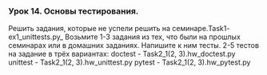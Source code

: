 ### Урок 14. Основы тестирования.

Решить задания, которые не успели решить на семинаре.Task1- ex1_unittests.py_
 Возьмите 1-3 задания из тех, что были на прошлых семинарах или в домашних заданиях.
  Напишите к ним тесты.
   2-5 тестов на задание в трёх вариантах:
    doctest - Task2_1(2, 3).hw_doctest.py
    unittest - Task2_1(2, 3).hw_unittest.py
    pytest - Task2_1(2, 3).hw_pytest.py